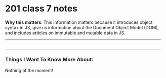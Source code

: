 # 201 class 7 notes

**Why this matters**: This information matters because it introduces object syntax in JS, give us information about the Document Object Model (DOM), and includes articles on immutable and mutable data in JS.

------------------------------------

## 






------------------------------------
### Things I Want To Know More About:
Nothing at the moment!